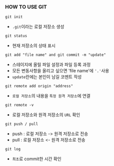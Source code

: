 ### HOW TO USE GIT

```
git init
```
- `.git`이라는 로컬 저장소 생성
```
git status
```
- 현재 저장소의 상태 표시
```
git add "file name" and git commit -m "update"
```
- 스테이지에 올릴 파일 설정과 파일 등록 과정
- 모든 변동사항을 올리고 싶으면 'file name'에 `'.'`사용
- `update`란에는 본인이 남길 코멘트 작성
```
git remote add origin "address"
```
- `로컬 저장소`의 내용을 `특정 원격 저장소`에 연결
```
git remote -v
```
- 로컬 저장소와 원격 저장소의 `URL` 확인
```
git push / pull
```
- push : 로컬 저장소 -> 원격 저장소로 전송
- pull : 로컬 저장소 <- 원격 저장소로 전송
```
git log
```
- `최초`로 commit한 시간 확인